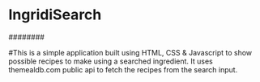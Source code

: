 # IngridiSearch
########

#This is a simple application built using HTML, CSS & Javascript to show possible recipes to make using a searched ingredient. It uses themealdb.com public api to fetch the recipes from the search input.
